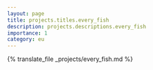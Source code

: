 ```yaml
---
layout: page
title: projects.titles.every_fish
description: projects.descriptions.every_fish
importance: 1
category: eu
---
```


{% translate_file _projects/every_fish.md %}
